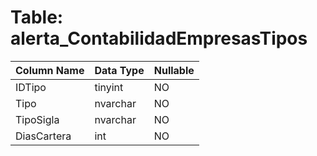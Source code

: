 # Table: alerta_ContabilidadEmpresasTipos

| Column Name | Data Type | Nullable |
| ----------- | --------- | -------- |
| IDTipo      | tinyint   | NO       |
| Tipo        | nvarchar  | NO       |
| TipoSigla   | nvarchar  | NO       |
| DiasCartera | int       | NO       |
